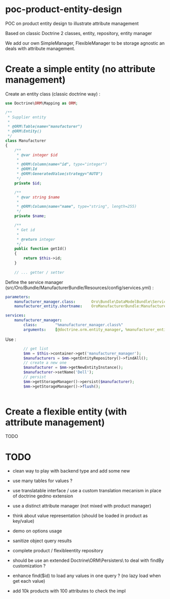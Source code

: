 poc-product-entity-design
=========================

POC on product entity design to illustrate attribute management

Based on classic Doctrine 2 classes, entity, repository, entity manager

We add our own SimpleManager, FlexibleManager to be storage agnostic an deals with attribute management.

Create a simple entity (no attribute management)
================================================

Create an entity class (classic doctrine way) :
```php
use Doctrine\ORM\Mapping as ORM;

/**
 * Supplier entity
 *
 * @ORM\Table(name="manufacturer")
 * @ORM\Entity()
 */
class Manufacturer
{
    /**
     * @var integer $id
     *
     * @ORM\Column(name="id", type="integer")
     * @ORM\Id
     * @ORM\GeneratedValue(strategy="AUTO")
     */
    private $id;

    /**
     * @var string $name
     *
     * @ORM\Column(name="name", type="string", length=255)
     */
    private $name;

    /**
     * Get id
     *
     * @return integer
     */
    public function getId()
    {
        return $this->id;
    }
    
    // ... getter / setter
```

Define the service manager (src/Oro/Bundle/ManufacturerBundle/Resources/config/services.yml) : 
```yaml
parameters:
    manufacturer_manager.class:       Oro\Bundle\DataModelBundle\Service\SimpleEntityManager
    manufacturer_entity.shortname:    OroManufacturerBundle:Manufacturer

services:
    manufacturer_manager:
        class:        "%manufacturer_manager.class%"
        arguments:    [@doctrine.orm.entity_manager, %manufacturer_entity.shortname%]
```

Use :
```php
        // get list
        $mm = $this->container->get('manufacturer_manager');
        $manufacturers = $mm->getEntityRepository()->findAll();
        // create a new one
        $manufacturer = $mm->getNewEntityInstance();
        $manufacturer->setName('Dell');
        // persist
        $mm->getStorageManager()->persist($manufacturer);
        $mm->getStorageManager()->flush();
        
```

Create a flexible entity (with attribute management)
====================================================

TODO


TODO
====

- clean way to play with backend type and add some new

- use many tables for values ?

- use translatable interface / use a custom translation mecanism in place of doctrine gedmo extension

- use a distinct attribute manager (not mixed with product manager)

- think about value representation (should be loaded in product as key/value)

- demo on options usage

- sanitize object query results 

- complete product / flexibleentity repository

- should be use an extended Doctrine\ORM\Persisters\ to deal with findBy customization ?

- enhance find($id) to load any values in one query ? (no lazy load when get each value)

- add 10k products with 100 attributes to check the impl
